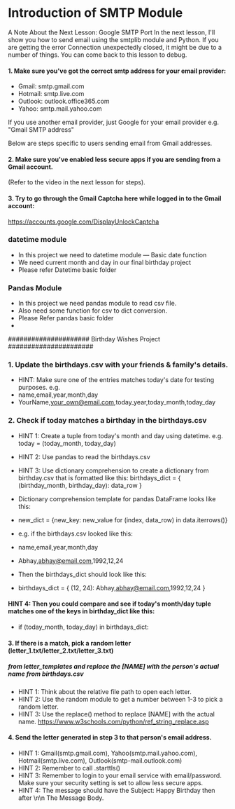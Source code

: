 # Introduction of SMTP Module
A Note About the Next Lesson: Google SMTP Port
In the next lesson, I'll show you how to send email using the smtplib module and Python. 
If you are getting the error Connection unexpectedly closed, 
it might be due to a number of things. 
You can come back to this lesson to debug.


#### 1. Make sure you've got the correct smtp address for your email provider:

- Gmail: smtp.gmail.com
- Hotmail: smtp.live.com
- Outlook: outlook.office365.com
- Yahoo: smtp.mail.yahoo.com

If you use another email provider, just Google for your email provider 
e.g. "Gmail SMTP address"

Below are steps specific to users sending email from Gmail addresses.

#### 2. Make sure you've enabled less secure apps if you are sending from a Gmail account. 
(Refer to the video in the next lesson for steps).

#### 3. Try to go through the Gmail Captcha here while logged in to the Gmail account: 
https://accounts.google.com/DisplayUnlockCaptcha

### datetime module
- In this project we need to datetime module  — Basic date function 
- We need current month and day in our final birthday project  
- Please refer Datetime basic folder

### Pandas Module 
-  In this project we need pandas module to read csv file. 
-  Also need some function for csv to dict conversion.
-  Please Refer pandas basic folder
- 
##################### Birthday Wishes Project ######################

### 1. Update the birthdays.csv with your friends & family's details.
- HINT: Make sure one of the entries matches today's date for testing purposes. e.g.
- name,email,year,month,day
- YourName,your_own@email.com,today_year,today_month,today_day

### 2. Check if today matches a birthday in the birthdays.csv
- HINT 1: Create a tuple from today's month and day using datetime. e.g.
today = (today_month, today_day)

- HINT 2: Use pandas to read the birthdays.csv
- HINT 3: Use dictionary comprehension to create a dictionary from birthday.csv that is formatted like this:
birthdays_dict = {
     (birthday_month, birthday_day): data_row
}
- Dictionary comprehension template for pandas DataFrame looks like this:
- new_dict = {new_key: new_value for (index, data_row) in data.iterrows()}
-  e.g. if the birthdays.csv looked like this:
-  name,email,year,month,day
-  Abhay,abhay@email.com,1992,12,24
-  Then the birthdays_dict should look like this:
- birthdays_dict = {
    (12, 24): Abhay,abhay@email.com,1992,12,24
 }

#### HINT 4: Then you could compare and see if today's month/day tuple matches one of the keys in birthday_dict like this:
- if (today_month, today_day) in birthdays_dict:

#### 3. If there is a match, pick a random letter (letter_1.txt/letter_2.txt/letter_3.txt)
##### from letter_templates and replace the [NAME] with the person's actual name from birthdays.csv
- HINT 1: Think about the relative file path to open each letter.
- HINT 2: Use the random module to get a number between 1-3 to pick a random letter.
- HINT 3: Use the replace() method to replace [NAME] with the actual name. https://www.w3schools.com/python/ref_string_replace.asp

#### 4. Send the letter generated in step 3 to that person's email address.
- HINT 1: Gmail(smtp.gmail.com), Yahoo(smtp.mail.yahoo.com), Hotmail(smtp.live.com), Outlook(smtp-mail.outlook.com)
- HINT 2: Remember to call .starttls()
- HINT 3: Remember to login to your email service with email/password. Make sure your security setting is set to allow less secure apps.
- HINT 4: The message should have the Subject: Happy Birthday then after \n\n The Message Body.
